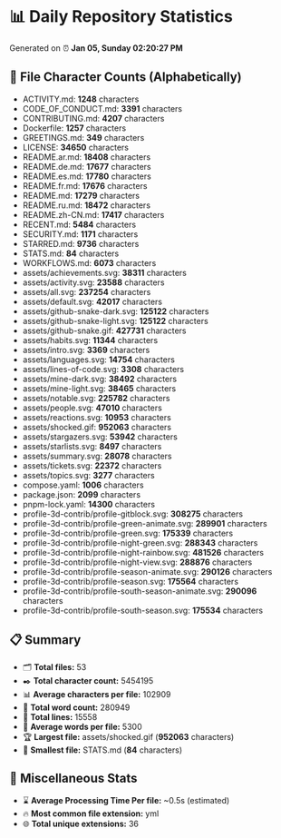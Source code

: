 # 📊 Daily Repository Statistics
Generated on ⏰ **Jan 05, Sunday 02:20:27 PM**

## 📂 File Character Counts (Alphabetically)
- ACTIVITY.md: **1248** characters
- CODE_OF_CONDUCT.md: **3391** characters
- CONTRIBUTING.md: **4207** characters
- Dockerfile: **1257** characters
- GREETINGS.md: **349** characters
- LICENSE: **34650** characters
- README.ar.md: **18408** characters
- README.de.md: **17677** characters
- README.es.md: **17780** characters
- README.fr.md: **17676** characters
- README.md: **17279** characters
- README.ru.md: **18472** characters
- README.zh-CN.md: **17417** characters
- RECENT.md: **5484** characters
- SECURITY.md: **1171** characters
- STARRED.md: **9736** characters
- STATS.md: **84** characters
- WORKFLOWS.md: **6073** characters
- assets/achievements.svg: **38311** characters
- assets/activity.svg: **23588** characters
- assets/all.svg: **237254** characters
- assets/default.svg: **42017** characters
- assets/github-snake-dark.svg: **125122** characters
- assets/github-snake-light.svg: **125122** characters
- assets/github-snake.gif: **427731** characters
- assets/habits.svg: **11344** characters
- assets/intro.svg: **3369** characters
- assets/languages.svg: **14754** characters
- assets/lines-of-code.svg: **3308** characters
- assets/mine-dark.svg: **38492** characters
- assets/mine-light.svg: **38465** characters
- assets/notable.svg: **225782** characters
- assets/people.svg: **47010** characters
- assets/reactions.svg: **10953** characters
- assets/shocked.gif: **952063** characters
- assets/stargazers.svg: **53942** characters
- assets/starlists.svg: **8497** characters
- assets/summary.svg: **28078** characters
- assets/tickets.svg: **22372** characters
- assets/topics.svg: **3277** characters
- compose.yaml: **1006** characters
- package.json: **2099** characters
- pnpm-lock.yaml: **14300** characters
- profile-3d-contrib/profile-gitblock.svg: **308275** characters
- profile-3d-contrib/profile-green-animate.svg: **289901** characters
- profile-3d-contrib/profile-green.svg: **175339** characters
- profile-3d-contrib/profile-night-green.svg: **288343** characters
- profile-3d-contrib/profile-night-rainbow.svg: **481526** characters
- profile-3d-contrib/profile-night-view.svg: **288876** characters
- profile-3d-contrib/profile-season-animate.svg: **290126** characters
- profile-3d-contrib/profile-season.svg: **175564** characters
- profile-3d-contrib/profile-south-season-animate.svg: **290096** characters
- profile-3d-contrib/profile-south-season.svg: **175534** characters

## 📋 Summary
- 🗂️ **Total files:** 53
- ✒️ **Total character count:** 5454195
- 📊 **Average characters per file:** 102909
- 📝 **Total word count:** 280949
- 🧾 **Total lines:** 15558
- 📐 **Average words per file:** 5300
- 🏆 **Largest file:** assets/shocked.gif (**952063** characters)
- 🥉 **Smallest file:** STATS.md (**84** characters)

## 🌟 Miscellaneous Stats
- ⌛ **Average Processing Time Per file:** ~0.5s (estimated)
- 🔥 **Most common file extension:** yml
- 🌐 **Total unique extensions:** 36
